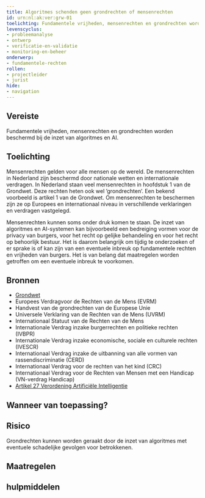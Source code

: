 ```yaml
---
title: Algoritmes schenden geen grondrechten of mensenrechten
id: urn:nl:ak:ver:grw-01
toelichting: Fundamentele vrijheden, mensenrechten en grondrechten worden beschermd bij de inzet van algoritmes en AI.
levenscyclus:
- probleemanalyse
- ontwerp
- verificatie-en-validatie
- monitoring-en-beheer
onderwerp:
- fundamentele-rechten
rollen:
- projectleider
- jurist
hide:
- navigation
---
```


<!-- tags -->
## Vereiste

Fundamentele vrijheden, mensenrechten en grondrechten worden beschermd bij de inzet van algoritmes en AI.

## Toelichting

Mensenrechten gelden voor alle mensen op de wereld.
De mensenrechten in Nederland zijn beschermd door nationale wetten en internationale verdragen.
In Nederland staan veel mensenrechten in hoofdstuk 1 van de Grondwet.
Deze rechten heten ook wel ’grondrechten’.
Een bekend voorbeeld is artikel 1 van de Grondwet.
Om mensenrechten te beschermen zijn ze op Europees en internationaal niveau in verschillende verklaringen en verdragen vastgelegd.


Mensenrechten kunnen soms onder druk komen te staan.
De inzet van algoritmes en AI-systemen kan bijvoorbeeld een bedreiging vormen voor de privacy van burgers, voor het  recht op gelijke behandeling en voor het recht op behoorlijk bestuur.
Het is daarom belangrijk om tijdig te onderzoeken of er sprake is of kan zijn van een eventuele inbreuk op fundamentele rechten en vrijheden van burgers. Het is van belang dat maatregelen worden getroffen om een eventuele inbreuk te voorkomen.

## Bronnen

- [Grondwet](https://wetten.overheid.nl/jci1.3:c:BWBR0001840&hoofdstuk=1&artikel=1&z=2023-02-22&g=2023-02-22)
- Europees Verdragvoor de Rechten van de Mens (EVRM)
- Handvest van de grondrechten van de Europese Unie
- Universele Verklaring van de Rechten van de Mens (UVRM)
- Internationaal Statuut van de Rechten van de Mens
- Internationale Verdrag inzake burgerrechten en politieke rechten (IVBPR)
- Internationale Verdrag inzake economische, sociale en culturele rechten (IVESCR)
- Internationaal Verdrag inzake de uitbanning van alle vormen van rassendiscriminatie (CERD)
- Internationaal Verdrag voor de rechten van het kind (CRC)
- Internationaal Verdrag voor de Rechten van Mensen met een Handicap (VN-verdrag Handicap)
- [Artikel 27 Verordening Artificiële Intelligentie](https://eur-lex.europa.eu/legal-content/NL/TXT/HTML/?uri=OJ:L_202401689#d1e4433-1-1)

## Wanneer van toepassing? 
<!-- tags-ai-act -->


## Risico

Grondrechten kunnen worden geraakt door de inzet van algoritmes met eventuele schadelijke gevolgen voor betrokkenen. 

## Maatregelen

<!-- list_maatregelen vereiste/grw-01-fundamentele-rechten no-search no-onderwerp no-rol no-levenscyclus -->

## hulpmiddelen

<!-- list_hulpmiddelen vereiste/grw-01-fundamentele-rechten no-search no-onderwerp no-rol no-levenscyclus -->
